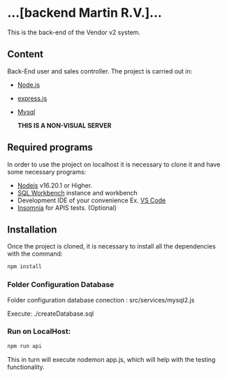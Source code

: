 # ...[backend Martin R.V.]...

This is the back-end of the Vendor v2 system.

## Content

Back-End user and sales controller.
The project is carried out in:

- [Node.js](https://nodejs.org/en)
- [express.js](https://expressjs.com/)
- [Mysql](https://www.mysql.com/)


  **THIS IS A NON-VISUAL SERVER**

## Required programs

In order to use the project on localhost it is necessary to clone it and have some necessary programs:

- [Nodejs](https://nodejs.org/es/download/) v16.20.1 or Higher.
- [SQL Workbench](https://www.mysql.com/) instance and workbench
- Development IDE of your convenience Ex. [VS Code](https://code.visualstudio.com/download)
- [Insomnia](https://insomnia.rest/download) for APIS tests. (Optional)


## Installation

Once the project is cloned, it is necessary to install all the dependencies with the command:

```bash
npm install
```
### Folder Configuration Database

Folder configuration database conection : src/services/mysql2.js  

Execute: ./createDatabase.sql  

### Run on LocalHost:

```bash
npm run api
```
This in turn will execute nodemon app.js, which will help with the testing functionality.
